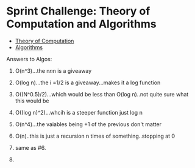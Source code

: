 # Sprint Challenge: Theory of Computation and Algorithms

* [Theory of Computation](theory/)
* [Algorithms](algorithms/)

Answers to Algos:
1. O(n^3)...the n*n*n is a giveaway

2. O(log n)...the i =1/2 is a giveaway...makes it a log function

3. O((N^0.5)/2)...which would be less than O(log n)..not quite sure what this would be

4. O((log n)^2)...whcih is a steeper function just log n

5. O(n^4)...the vaiables being +1 of the previous don't matter

6. O(n)..this is just a recursion n times of something..stopping at 0

7. same as #6.

8. 
